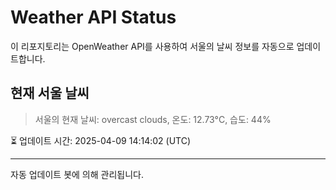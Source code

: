 
# Weather API Status

이 리포지토리는 OpenWeather API를 사용하여 서울의 날씨 정보를 자동으로 업데이트합니다.

## 현재 서울 날씨
> 서울의 현재 날씨: overcast clouds, 온도: 12.73°C, 습도: 44%

⏳ 업데이트 시간: 2025-04-09 14:14:02 (UTC)

---
자동 업데이트 봇에 의해 관리됩니다.
